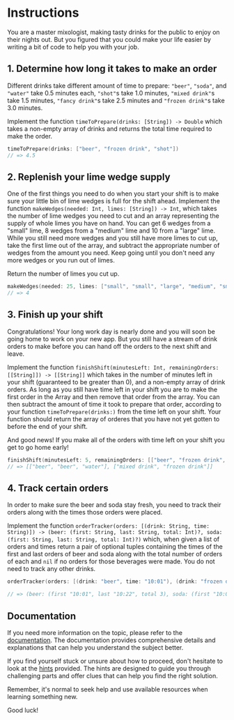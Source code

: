 # Instructions

You are a master mixologist, making tasty drinks for the public to enjoy on their nights out. But you figured that you could make your life easier by writing a bit of code to help you with your job.

## 1. Determine how long it takes to make an order

Different drinks take different amount of time to prepare: `"beer"`, `"soda"`, and `"water"` take 0.5 minutes each, `"shot"`s take 1.0 minutes, `"mixed drink"`s take 1.5 minutes, `"fancy drink"`s take 2.5 minutes and `"frozen drink"`s take 3.0 minutes.

Implement the function `timeToPrepare(drinks: [String]) -> Double` which takes a non-empty array of drinks and returns the total time required to make the order.

```swift
timeToPrepare(drinks: ["beer", "frozen drink", "shot"])
// => 4.5
```

## 2. Replenish your lime wedge supply

One of the first things you need to do when you start your shift is to make sure your little bin of lime wedges is full for the shift ahead. Implement the function `makeWedges(needed: Int, limes: [String]) -> Int`, which takes the number of lime wedges you need to cut and an array representing the supply of whole limes you have on hand. You can get 6 wedges from a "small" lime, 8 wedges from a "medium" lime and 10 from a "large" lime. While you still need more wedges and you still have more limes to cut up, take the first lime out of the array, and subtract the appropriate number of wedges from the amount you need. Keep going until you don't need any more wedges or you run out of limes.

Return the number of limes you cut up.

```swift
makeWedges(needed: 25, limes: ["small", "small", "large", "medium", "small"])
// => 4
```

## 3. Finish up your shift

Congratulations! Your long work day is nearly done and you will soon be going home to work on your new app. But you still have a stream of drink orders to make before you can hand off the orders to the next shift and leave.

Implement the function `finishShift(minutesLeft: Int, remainingOrders: [[String]]) -> [[String]]` which takes in the number of minutes left in your shift (guaranteed to be greater than 0), and a non-empty array of drink orders. As long as you still have time left in your shift you are to make the first order in the Array and then remove that order from the array. You can then subtract the amount of time it took to prepare that order, according to your function `timeToPrepare(drinks:)` from the time left on your shift. Your function should return the array of orderes that you have not yet gotten to before the end of your shift.

And good news! If you make all of the orders with time left on your shift you get to go home early!

```swift
finishShift(minutesLeft: 5, remainingOrders: [["beer", "frozen drink", "shot"], ["fancy drink", "soda"], ["beer", "beer", "water"], ["mixed drink", "frozen drink"]])
// => [["beer", "beer", "water"], ["mixed drink", "frozen drink"]]
```

## 4. Track certain orders

In order to make sure the beer and soda stay fresh, you need to track their orders along with the times those orders were placed.

Implement the function `orderTracker(orders: [(drink: String, time: String)]) -> (beer: (first: String, last: String, total: Int)?, soda: (first: String, last: String, total: Int)?)` which, when given a list of orders and times return a pair of optional tuples containing the times of the first and last orders of beer and soda along with the total number of orders of each and `nil` if no orders for those beverages were made. You do not need to track any other drinks.

```swift
orderTracker(orders: [(drink: "beer", time: "10:01"), (drink: "frozen drink", time: "10:02"), (drink: "shot", time: "10:05"), (drink: "fancy drink", time: "10:06"), (drink: "soda", time: "10:09"), (drink: "beer", time: "10:15"), (drink: "beer", time: "10:22"), (drink: "water", time: "10:26"), (drink: "mixed drink", time: "10:28"), (drink: "frozen drink", time: "10:33")]

// => (beer: (first "10:01", last "10:22", total 3), soda: (first "10:09", last "10:09", total 1))
```

## Documentation

If you need more information on the topic, please refer to the [documentation](./docs/introduction.md). The documentation provides comprehensive details and explanations that can help you understand the subject better.

If you find yourself stuck or unsure about how to proceed, don't hesitate to look at the [hints](./docs/hints.md) provided. The hints are designed to guide you through challenging parts and offer clues that can help you find the right solution.

Remember, it's normal to seek help and use available resources when learning something new.

Good luck!